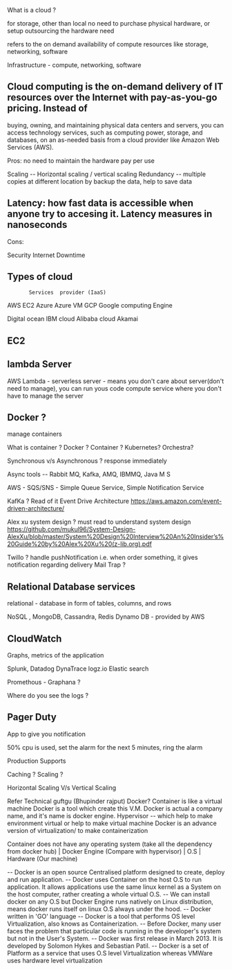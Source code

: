 What is a cloud ?

for storage, other than local
no need to purchase physical hardware, or setup
outsourcing the hardware need


refers to the on demand availability of compute resources
like storage, networking, software

Infrastructure - compute, networking, software

## Cloud computing is the on-demand delivery of IT resources over the Internet with pay-as-you-go pricing. Instead of 
buying, owning, and maintaining physical data centers and servers, you can access technology services, such as 
computing power, storage, and databases, on an as-needed basis from a cloud provider like Amazon Web Services (AWS).

Pros:
no need to maintain the hardware
pay per use

Scaling -- Horizontal scaling / vertical scaling
Redundancy -- multiple copies at different location by backup the data, help to save data

## Latency: how fast data is accessible when anyone try to accesing it. Latency measures in nanoseconds

Cons:

Security
Internet
Downtime

## Types of cloud
           Services  provider (IaaS)
AWS        EC2 
Azure      Azure VM
GCP        Google computing Engine

Digital ocean
IBM cloud
Alibaba cloud
Akamai 

## EC2

## lambda Server

AWS Lambda - serverless server - means you don't care about server(don't need to manage), you can run yous code
compute service where you don't have to manage the server

## Docker ?

manage containers

What is container ?
Docker ?
Container ?
Kubernetes?
Orchestra?

Synchronous v/s Asynchronous ? response immediately 

Async tools -- Rabbit MQ, Kafka, AMQ, IBMMQ, Java M S

AWS - SQS/SNS - Simple Queue Service, Simple Notification Service

KafKa ? Read of it 
Event Drive Architecture https://aws.amazon.com/event-driven-architecture/

Alex xu system design ? must read to understand system design
https://github.com/mukul96/System-Design-AlexXu/blob/master/System%20Design%20Interview%20An%20Insider’s%20Guide%20by%20Alex%20Xu%20(z-lib.org).pdf


Twillo ? handle pushNotification i.e. when order something, it gives notification regarding delivery
Mail Trap ?

## Relational Database services
relational - database in form of tables, columns, and rows

NoSQL , MongoDB, Cassandra, Redis
Dynamo DB - provided by AWS

## CloudWatch

Graphs, metrics of the application

Splunk,
Datadog
DynaTrace
logz.io
Elastic search

Promethous - Graphana ?

Where do you see the logs ?

## Pager Duty

App to give you notification

50% cpu is used, set the alarm
for the next 5 minutes, ring the alarm

Production Supports

Caching ?
Scaling ?

Horizontal Scaling V/s Vertical Scaling


Refer Technical guftgu (Bhupinder rajput)
Docker?
Container is like a virtual machine
Docker is a tool which create this V.M. Docker is actual a company name, and it's name is docker engine.
Hypervisor -- which help to make environment virtual or help to make virtual machine 
Docker is an advance version of virtualization/ to make containerization

Container does not have any operating system (take all the dependency from docker hub)
|
Docker Engine (Compare with hypervisor)
|
O.S
|
Hardware (Our machine)

-- Docker is an open source Centralised platform designed to create, deploy and run application.
-- Docker uses Container on the host O.S to run application. It allows applications use the same linux kernel as a System
   on the host computer, rather creating a whole virtual O.S.
-- We can install docker on any O.S but Docker Engine runs natively on Linux distribution, means docker runs itself on
   linux O.S always under the hood.
-- Docker written in 'GO' language
-- Docker is a tool that performs OS level Virtualization, also knows as Containerization.
-- Before Docker, many user faces the problem that particular code is running  in the developer's system but not in the 
   User's System.
-- Docker was first release in March 2013. It is developed by Solomon Hykes and Sebastian Patil.
-- Docker is a set of Platform as a service that uses O.S level Virtualization whereas VMWare uses hardware level
   virtualization